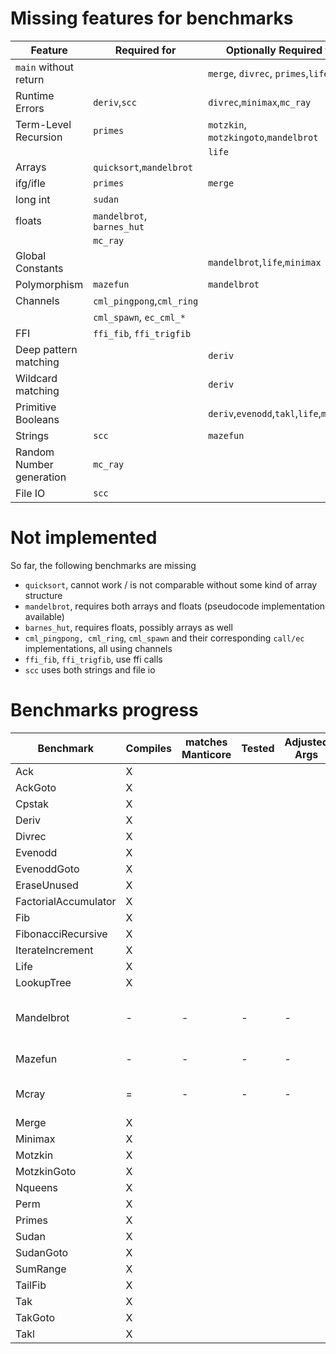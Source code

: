 # Missing features for benchmarks

| Feature                       | Required for              | Optionally Required for                  |
| ----------------------------- | ------------------------- | ---------------------------------------- |
| `main` without return         |                           | `merge`, `divrec`, `primes`,`life`       |
| Runtime Errors                | `deriv`,`scc`             | `divrec`,`minimax`,`mc_ray`              |
| Term-Level Recursion          | `primes`                  | `motzkin`, `motzkingoto`,`mandelbrot`    |
|                               |                           | `life`                                   |
| Arrays                        | `quicksort`,`mandelbrot`  |                                          |
| ifg/ifle                      | `primes`                  | `merge`                                  |
| long int                      | `sudan`                   |                                          |
| floats                        | `mandelbrot`, `barnes_hut`|                                          |
|                               | `mc_ray`                  |                                          | 
| Global Constants              |                           | `mandelbrot`,`life`,`minimax`            |
| Polymorphism                  | `mazefun`                 | `mandelbrot`                             |
| Channels                      | `cml_pingpong`,`cml_ring` |                                          |
|                               | `cml_spawn`, `ec_cml_*`   |                                          | 
| FFI                           | `ffi_fib`, `ffi_trigfib`  |                                          |
| Deep pattern matching         |                           | `deriv`                                  |
| Wildcard matching             |                           | `deriv`                                  | 
| Primitive Booleans            |                           | `deriv`,`evenodd`,`takl`,`life`,`minimax`| 
| Strings                       | `scc`                     | `mazefun`                                |
| Random Number generation      | `mc_ray`                  |                                          |
| File IO                       | `scc`                     |                                          |

# Not implemented 

So far, the following benchmarks are missing 

* `quicksort`, cannot work / is not comparable without some kind of array structure
* `mandelbrot`, requires both arrays and floats (pseudocode implementation available)
* `barnes_hut`, requires floats, possibly arrays as well
* `cml_pingpong, cml_ring`, `cml_spawn` and their corresponding `call/ec` implementations, all using channels
* `ffi_fib`, `ffi_trigfib`, use ffi calls
* `scc` uses both strings and file io

# Benchmarks progress 

| Benchmark             | Compiles  | matches Manticore | Tested | Adjusted Args | Notes |
| --------------------- | --------- | ----------------- | ------ | ------------- | ----- |
| Ack                   | X         | 
| AckGoto               | X         |
| Cpstak                | X         |
| Deriv                 | X         |
| Divrec                | X         |
| Evenodd               | X         |
| EvenoddGoto           | X         |
| EraseUnused           | X         | 
| FactorialAccumulator  | X         |
| Fib                   | X         |
| FibonacciRecursive    | X         |
| IterateIncrement      | X         |
| Life                  | X         |
| LookupTree            | X         |
| Mandelbrot            | -         | - | - | - | requires floats and arrays |
| Mazefun               | -         | - | - | - | requires strings |
| Mcray                 | =         | - | - | - | requires floats and rng | 
| Merge                 | X         |
| Minimax               | X         |
| Motzkin               | X         |
| MotzkinGoto           | X         |
| Nqueens               | X         |
| Perm                  | X         |
| Primes                | X         |
| Sudan                 | X         |
| SudanGoto             | X         |
| SumRange              | X         |
| TailFib               | X         |
| Tak                   | X         |
| TakGoto               | X         |
| Takl                  | X         |
